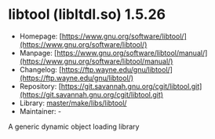 # libtool (libltdl.so) 1.5.26
 - Homepage: [https://www.gnu.org/software/libtool/](https://www.gnu.org/software/libtool/)
 - Manpage: [https://www.gnu.org/software/libtool/manual/](https://www.gnu.org/software/libtool/manual/)
 - Changelog: [https://ftp.wayne.edu/gnu/libtool/](https://ftp.wayne.edu/gnu/libtool/)
 - Repository: [https://git.savannah.gnu.org/cgit/libtool.git](https://git.savannah.gnu.org/cgit/libtool.git)
 - Library: [master/make/libs/libtool/](https://github.com/Freetz-NG/freetz-ng/tree/master/make/libs/libtool/)
 - Maintainer: -

A generic dynamic object loading library
